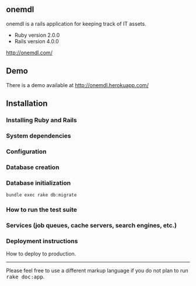 ## onemdl

onemdl is a rails application for keeping track of IT assets.

* Ruby version 2.0.0
* Rails version 4.0.0

http://onemdl.com/

## Demo

There is a demo available at http://onemdl.herokuapp.com/

## Installation

### Installing Ruby and Rails

### System dependencies

### Configuration

### Database creation

### Database initialization

`bundle exec rake db:migrate`

### How to run the test suite

### Services (job queues, cache servers, search engines, etc.)

### Deployment instructions

How to deploy to production.

----

Please feel free to use a different markup language if you do not plan to run
<tt>rake doc:app</tt>.
